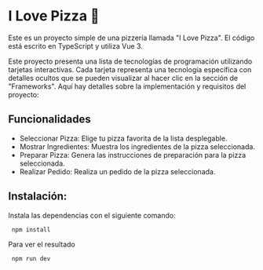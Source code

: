 # I Love Pizza 🍕

Este es un proyecto simple de una pizzería llamada "I Love Pizza". El código está escrito en TypeScript y utiliza Vue 3.

Este proyecto presenta una lista de tecnologías de programación utilizando tarjetas interactivas. Cada tarjeta representa una tecnología específica con detalles ocultos que se pueden visualizar al hacer clic en la sección de "Frameworks". Aquí hay detalles sobre la implementación y requisitos del proyecto:


## Funcionalidades
- Seleccionar Pizza: Elige tu pizza favorita de la lista desplegable.
- Mostrar Ingredientes: Muestra los ingredientes de la pizza seleccionada.
- Preparar Pizza: Genera las instrucciones de preparación para la pizza seleccionada.
- Realizar Pedido: Realiza un pedido de la pizza seleccionada.

## Instalación: 

 Instala las dependencias con el siguiente comando:
  ```
   npm install
  ```
  Para ver el resultado
  ```
   npm run dev
  ```

